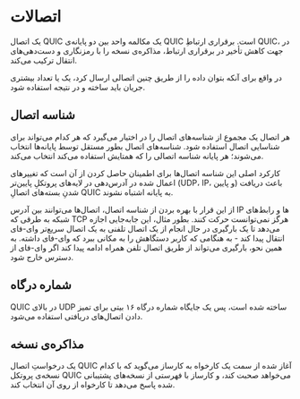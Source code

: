 # اتصالات

یک اتصال QUIC یک مکالمه واحد بین دو پایانه‌ی QUIC است. برقراری ارتباطِ QUIC،
در جهت کاهش تأخیر در برقراری ارتباط، مذاکره‌ی نسخه را با رمزنگاری و
دست‌دهی‌های انتقال ترکیب می‌کند.

در واقع برای آنکه بتوان داده را از طریق چنین اتصالی ارسال کرد، یک یا تعداد
بیشتری جریان باید ساخته و در نتیجه استفاده شود.

## شناسه اتصال 

هر اتصال یک مجموع از شناسه‌های اتصال را در اختیار می‌گیرد که هر کدام
می‌تواند برای شناسایی اتصال استفاده شود. شناسه‌های اتصال بطور مستقل
توسط پایانه‌ها انتخاب می‌شوند؛ هر پایانه شناسه اتصالی را که همتایش
استفاده می‌کند انتخاب می‌کند.

کارکرد اصلی این شناسه اتصال‌ها برای اطمینان حاصل کردن از آن است که تغییرهای
اعمال شده در آدرس‌دهی در لایه‌های پروتکلِ پایین‌تر (UDP، IP، و
پایین‌) باعث دریافت شدنِ بسته‌های اتصالِ QUIC به پایانه‌ اشتباه
نشوند.

از این قرار با بهره بردن از شناسه اتصال‌، اتصال‌ها می‌توانند بین
آدرس IP ها و رابط‌های شبکه به طرقی که TCP هرگز نمی‌توانست حرکت کنند.
بطور مثال، این جابه‌جایی اجازه می‌دهد تا یک بارگیری در حال انجام از یک
اتصال تلفنی به یک اتصال سریع‌تر وای-فای انتقال پیدا کند - به هنگامی که
کاربر دستگاهش را به مکانی ببرد که وای‌-فای داشته. به همین نحو، بارگیری
می‌تواند از طریق اتصال تلفن همراه ادامه پیدا کند اگر وای-فای از دسترس خارج
شود.

## شماره درگاه

QUIC در بالای UDP ساخته شده است، پس یک جایگاه شماره درگاه ۱۶ بیتی برای تمیز دادن
اتصال‌های دریافتی استفاده می‌شود.

## مذاکره‌ی نسخه

یک درخواستِ اتصال QUIC آغاز شده از سمت یک کارخواه به کارساز می‌گوید که با
کدام نسخه‌ی پروتکل QUIC می‌خواهد صحبت کند، و کارساز با فهرستی از
نسخه‌های پشتیبانی شده پاسخ می‌دهد تا کارخواه از روی آن انتخاب کند.
